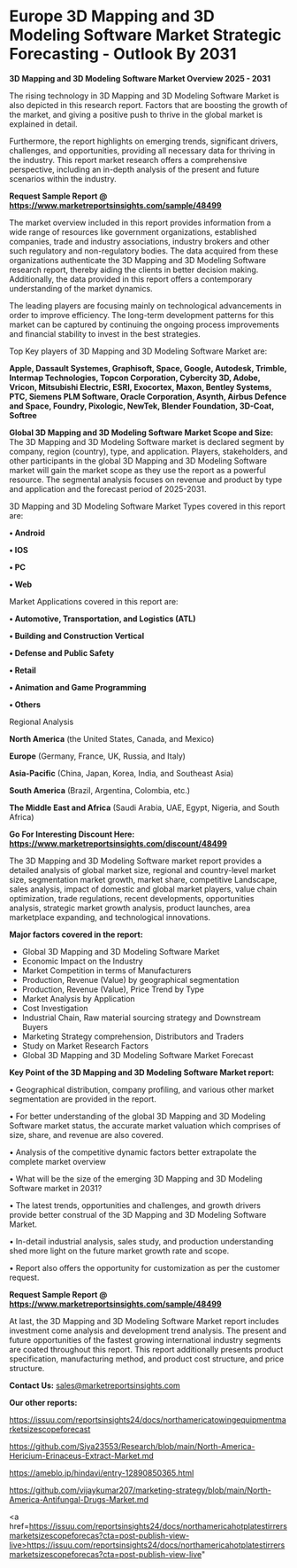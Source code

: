 # Europe 3D Mapping and 3D Modeling Software Market Strategic Forecasting - Outlook By 2031

<Strong> 3D Mapping and 3D Modeling Software Market Overview 2025 - 2031</strong>

The rising technology in 3D Mapping and 3D Modeling Software Market is also depicted in this research report. Factors that are boosting the growth of the market, and giving a positive push to thrive in the global market is explained in detail.

Furthermore, the report highlights on emerging trends, significant drivers, challenges, and opportunities, providing all necessary data for thriving in the industry. This report market research offers a comprehensive perspective, including an in-depth analysis of the present and future scenarios within the industry.

<strong>Request Sample Report @ <a href=https://www.marketreportsinsights.com/sample/48499>https://www.marketreportsinsights.com/sample/48499</a></strong>

The market overview included in this report provides information from a wide range of resources like government organizations, established companies, trade and industry associations, industry brokers and other such regulatory and non-regulatory bodies. The data acquired from these organizations authenticate the 3D Mapping and 3D Modeling Software research report, thereby aiding the clients in better decision making. Additionally, the data provided in this report offers a contemporary understanding of the market dynamics.

The leading players are focusing mainly on technological advancements in order to improve efficiency. The long-term development patterns for this market can be captured by continuing the ongoing process improvements and financial stability to invest in the best strategies.

Top Key players of 3D Mapping and 3D Modeling Software Market are:

<strong>Apple, Dassault Systemes, Graphisoft, Space, Google, Autodesk, Trimble, Intermap Technologies, Topcon Corporation, Cybercity 3D, Adobe, Vricon, Mitsubishi Electric, ESRI, Exocortex, Maxon, Bentley Systems, PTC, Siemens PLM Software, Oracle Corporation, Asynth, Airbus Defence and Space, Foundry, Pixologic, NewTek, Blender Foundation, 3D-Coat, Softree</strong>

<strong><b>Global 3D Mapping and 3D Modeling Software Market Scope and Size:</b></strong>
The 3D Mapping and 3D Modeling Software market is declared segment by company, region (country), type, and application. Players, stakeholders, and other participants in the global 3D Mapping and 3D Modeling Software market will gain the market scope as they use the report as a powerful resource. The segmental analysis focuses on revenue and product by type and application and the forecast period of 2025-2031.

3D Mapping and 3D Modeling Software Market Types covered in this report are:

<strong>•  Android

•  IOS

•  PC

•  Web</strong>

Market Applications covered in this report are:

<strong>•  Automotive, Transportation, and Logistics (ATL)

•  Building and Construction Vertical

•  Defense and Public Safety

•  Retail

•  Animation and Game Programming

•  Others</strong> 

Regional Analysis

<strong>North America</strong> (the United States, Canada, and Mexico)

<strong>Europe</strong> (Germany, France, UK, Russia, and Italy)

<strong>Asia-Pacific</strong> (China, Japan, Korea, India, and Southeast Asia)

<strong>South America</strong> (Brazil, Argentina, Colombia, etc.)

<strong>The Middle East and Africa</strong> (Saudi Arabia, UAE, Egypt, Nigeria, and South Africa)

<strong>Go For Interesting Discount Here: <a href=https://www.marketreportsinsights.com/discount/48499>https://www.marketreportsinsights.com/discount/48499</a></strong>

The 3D Mapping and 3D Modeling Software market report provides a detailed analysis of global market size, regional and country-level market size, segmentation market growth, market share, competitive Landscape, sales analysis, impact of domestic and global market players, value chain optimization, trade regulations, recent developments, opportunities analysis, strategic market growth analysis, product launches, area marketplace expanding, and technological innovations.

<strong><b>Major factors covered in the report:</b></strong>
<ul>
  <li>Global 3D Mapping and 3D Modeling Software Market </li>
  <li>Economic Impact on the Industry</li>
  <li>Market Competition in terms of Manufacturers</li>
  <li>Production, Revenue (Value) by geographical segmentation</li>
  <li>Production, Revenue (Value), Price Trend by Type</li>
  <li>Market Analysis by Application</li>
  <li>Cost Investigation</li>
  <li>Industrial Chain, Raw material sourcing strategy and Downstream Buyers</li>
  <li>Marketing Strategy comprehension, Distributors and Traders</li>
  <li>Study on Market Research Factors</li>
  <li>Global 3D Mapping and 3D Modeling Software Market Forecast</li>
</ul>

<strong><b>Key Point of the 3D Mapping and 3D Modeling Software Market report:</b></strong>

• Geographical distribution, company profiling, and various other market segmentation are provided in the report.

• For better understanding of the global 3D Mapping and 3D Modeling Software market status, the accurate market valuation which comprises of size, share, and revenue are also covered.

• Analysis of the competitive dynamic factors better extrapolate the complete market overview

• What will be the size of the emerging 3D Mapping and 3D Modeling Software market in 2031?

• The latest trends, opportunities and challenges, and growth drivers provide better construal of the 3D Mapping and 3D Modeling Software Market.

• In-detail industrial analysis, sales study, and production understanding shed more light on the future market growth rate and scope.

• Report also offers the opportunity for customization as per the customer request.

<strong>Request Sample Report @ <a href=https://www.marketreportsinsights.com/sample/48499>https://www.marketreportsinsights.com/sample/48499</a></strong>

At last, the 3D Mapping and 3D Modeling Software Market report includes investment come analysis and development trend analysis. The present and future opportunities of the fastest growing international industry segments are coated throughout this report. This report additionally presents product specification, manufacturing method, and product cost structure, and price structure.

<strong>Contact Us:</strong>
sales@marketreportsinsights.com

<strong>Our other reports:</strong>

<a href=https://issuu.com/reportsinsights24/docs/northamericatowingequipmentmarketsizescopeforecast>https://issuu.com/reportsinsights24/docs/northamericatowingequipmentmarketsizescopeforecast</a>

<a href=https://github.com/Siya23553/Research/blob/main/North-America-Hericium-Erinaceus-Extract-Market.md>https://github.com/Siya23553/Research/blob/main/North-America-Hericium-Erinaceus-Extract-Market.md</a>

<a href=https://ameblo.jp/hindavi/entry-12890850365.html>https://ameblo.jp/hindavi/entry-12890850365.html</a>

<a href=https://github.com/vijaykumar207/marketing-strategy/blob/main/North-America-Antifungal-Drugs-Market.md>https://github.com/vijaykumar207/marketing-strategy/blob/main/North-America-Antifungal-Drugs-Market.md</a>

<a href=https://issuu.com/reportsinsights24/docs/northamericahotplatestirrersmarketsizescopeforecas?cta=post-publish-view-live>https://issuu.com/reportsinsights24/docs/northamericahotplatestirrersmarketsizescopeforecas?cta=post-publish-view-live</a>"
